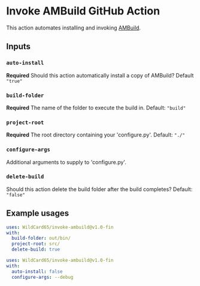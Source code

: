 # Invoke AMBuild GitHub Action

This action automates installing and invoking [AMBuild](https://github.com/alliedmodders/ambuild).

## Inputs

### `auto-install`

**Required** Should this action automatically install a copy of AMBuild? Default `"true"`

### `build-folder`

**Required** The name of the folder to execute the build in. Default: `"build"`

### `project-root`

**Required** The root directory containing your 'configure.py'. Default: `"./"`

### `configure-args`

Additional arguments to supply to 'configure.py'.

### `delete-build`

Should this action delete the build folder after the build completes? Default: `"false"`

## Example usages

```yaml
uses: WildCard65/invoke-ambuild@v1.0-fin
with:
  build-folder: out/bin/
  project-root: src/
  delete-build: true
```

```yaml
uses: WildCard65/invoke-ambuild@v1.0-fin
with:
  auto-install: false
  configure-args: --debug
```
